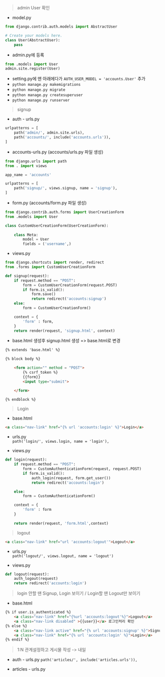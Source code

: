 > admin User 확인   
- model.py
```python
from django.contrib.auth.models import AbstractUser

# Create your models here.
class User(AbstractUser):
    pass
```

- admin.py에 등록
```python
from .models import User
admin.site.register(User)
```
- setting.py에 맨 아래에다가 `AUTH_USER_MODEL = 'accounts.User'` 추가
- `python manage.py makemigrations`
- `python manage.py migrate`
- `python manage.py createsuperuser`
- `python manage.py runserver`

> signup
- auth - urls.py
```python
urlpatterns = [
    path('admin/', admin.site.urls),
    path('accounts/', include('accounts.urls')),
]
```
- accounts-urls.py (accounts/urls.py 파일 생성)
```python
from django.urls import path
from . import views

app_name = 'accounts'

urlpatterns = [
    path('signup/', views.signup, name = 'signup'),
]
```
- form.py (accounts/form.py 파일 생성)
```python
from django.contrib.auth.forms import UserCreationForm
from .models import User

class CustomUserCreationForm(UserCreationForm):
    
    class Meta:
        model = User
        fields = ('username',)
```

- views.py
```python
from django.shortcuts import render, redirect
from .forms import CustomUserCreationForm

def signup(request):
    if request.method == "POST":
        form = CustomUserCreationForm(request.POST)
        if form.is_valid():
            form.save()
            return redirect('accounts:signup')
    else:
        form = CustomUserCreationForm()

    context = {
        'form' : form,
    }
    return render(request, 'signup.html', context)
```

- base.html 생성후 signup.html 생성 => base.html로 변경
```html
{% extends 'base.html' %}

{% block body %}

    <form action="" method = "POST">
        {% csrf_token %}
        {{form}}
        <input type="submit">

    </form>

{% endblock %}
```

> Login
- base.html
```html
<a class="nav-link" href="{% url 'accounts:login' %}">Login</a>
```

- urls.py   
`path('login/', views.login, name = 'login'),`

- views.py
```python
def login(request):
    if request.method == "POST":
        form = CustomAuthenticationForm(request, request.POST) 
        if form.is_valid():
            auth_login(request, form.get_user()) 
            return redirect('accounts:login')

    else:
        form = CustomAuthenticationForm()

    context = {
        'form' : form
    }
    
    return render(request, 'form.html',context)
```

> logout
```html
<a class="nav-link" href="url 'accounts:logout'">Logout</a>
```
- urls.py  
`path('logout/', views.logout, name = 'logout')`

- views.py
```python
def logout(request):
    auth_logout(request)
    return redirect('accounts:login')
```
> login 안할 땐 Signup, Login 보이기 / Login할 땐 Logout만 보이기
- base.html
```html
{% if user.is_authenticated %}
    <a class="nav-link" href="{%url 'accounts:logout'%}">Logout</a>
    <a class="nav-link disabled" >{{user}}</a> 로그인처리 확인
{% else %}
    <a class="nav-link active" href="{% url 'accounts:signup' %}">Signup</a>
    <a class="nav-link" href="{% url 'accounts:login' %}">Login</a>
{% endif %}
```

> 1:N 관계설정하고 게시물 작성 -> 내일
- auth - urls.py
`path('articles/', include('articles.urls')),`

- articles - urls.py